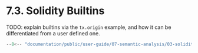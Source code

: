 # 7.3. Solidity Builtins

TODO: explain builtins via the `tx.origin` example, and how it can be differentiated from a user defined one.

```ts title="solidity-builtins.mts"
--8<-- "documentation/public/user-guide/07-semantic-analysis/03-solidity-builtins/examples/01-solidity-builtins.test.mts"
```
